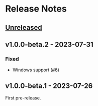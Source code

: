 # Release Notes

## [Unreleased](https://github.com/livewire/volt/compare/v1.0.0-beta.1...master)

## v1.0.0-beta.2 - 2023-07-31

### Fixed

- Windows support ([#6](https://github.com/livewire/volt/pull/6))

## v1.0.0-beta.1 - 2023-07-26

First pre-release.
